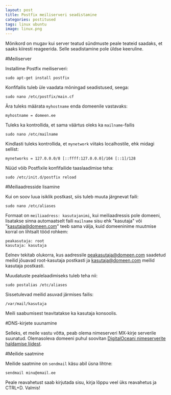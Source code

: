 ```yaml
---
layout: post
title: Postfix meiliserveri seadistamine
categories: postitused
tags: linux ubuntu
image: linux.png
---
```

Mõnikord on mugav kui server teatud sündmuste peale teateid saadaks, et saaks kiiresti reageerida. Selle seadistamine pole üldse keeruline.


#Meiliserver

Installime Postfix meiliserveri:

    sudo apt-get install postfix

Konfifailis tuleb üle vaadata mõningad seadistused, seega:

    sudo nano /etc/postfix/main.cf

Ära tuleks määrata `myhostname` enda domeenile vastavaks:

    myhostname = domeen.ee

Tuleks ka kontrollida, et sama väärtus oleks ka `mailname`-failis

    sudo nano /etc/mailname

Kindlasti tuleks kontrollida, et `mynetwork` viitaks localhostile, ehk midagi sellist:

    mynetworks = 127.0.0.0/8 [::ffff:127.0.0.0]/104 [::1]/128

Nüüd võib Postfixile konfifailide taaslaadimise teha:

    sudo /etc/init.d/postfix reload


#Meiliaadresside lisamine

Kui on soov luua isiklik postkast, siis tuleb muuta järgnevat faili:

    sudo nano /etc/aliases

Formaat on `meiliaadress: kasutajanimi`, kui meiliaadressis pole domeeni, lisatakse sinna automaatselt faili `mailname` sisu ehk "kasutaja" või "kasutaja@domeen.com" teeb sama välja, kuid domeeninime muutmise korral on lihtsalt tööd rohkem:

    peakasutaja: root
    kasutaja: kasutaja

Eelnev tekitab olukorra, kus aadressile peakasutaja@domeen.com saadetud meilid jõuavad root-kasutaja postkasti ja kasutaja@domeen.com meilid kasutaja postkasti.

Muudatuste pealelaadimiseks tuleb teha nii:

    sudo postalias /etc/aliases

Sissetulevad meilid asuvad järmises failis:

    /var/mail/kasutaja

Meili saabumisest teavitatakse ka kasutaja konsoolis.


#DNS-kirjete suunamine

Selleks, et meile vastu võtta, peab olema nimeserveri MX-kirje serverile suunatud. Olemasoleva domeeni puhul soovitan [DigitalOceani nimeserverite haldamise liidest](https://www.digitalocean.com/community/articles/how-to-set-up-a-host-name-with-digitalocean).

#Meilide saatmine

Meilide saatmine on `sendmail` käsu abil üsna lihtne:

    sendmail minu@email.ee

Peale reavahetust saab kirjutada sisu, kirja lõppu veel üks reavahetus ja CTRL+D. Valmis!
